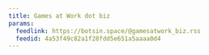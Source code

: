 ```yaml
---
title: Games at Work dot biz
params:
  feedlink: https://botsin.space/@gamesatwork_biz.rss
  feedid: 4a53f49c82a1f28fdd5e651a5aaaa0d4
---
```

